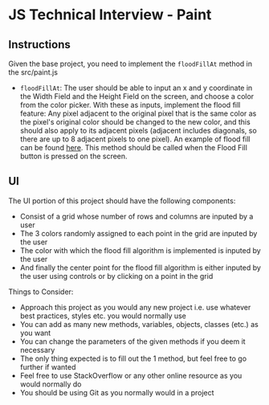 # JS Technical Interview - Paint

## Instructions

Given the base project, you need to implement the `floodFillAt` method in the src/paint.js

- `floodFillAt`: The user should be able to input an x and y coordinate in the Width Field and the Height Field on the screen, and choose a color from the color picker. With these as inputs, implement the flood fill feature: Any pixel adjacent to the original pixel that is the same color as the pixel's original color should be changed to the new color, and this should also apply to its adjacent pixels (adjacent includes diagonals, so there are up to 8 adjacent pixels to one pixel). An example of flood fill can be found [here][1]. This method should be called when the Flood Fill button is pressed on the screen.

## UI

The UI portion of this project should have the following components:

- Consist of a grid whose number of rows and columns are inputed by a user
- The 3 colors randomly assigned to each point in the grid are inputed by the user
- The color with which the flood fill algorithm is implemented is inputed by the user
- And finally the center point for the flood fill algorithm is either inputed by the user using controls or by clicking on a point in the grid

Things to Consider:

- Approach this project as you would any new project i.e. use whatever best practices, styles etc. you would normally use
- You can add as many new methods, variables, objects, classes (etc.) as you want
- You can change the parameters of the given methods if you deem it necessary
- The only thing expected is to fill out the 1 method, but feel free to go further if wanted
- Feel free to use StackOverflow or any other online resource as you would normally do
- You should be using Git as you normally would in a project

[1]: http://inventwithpython.com/blogstatic/floodfill/floodfill4.png

